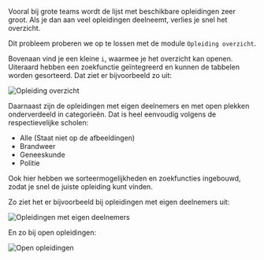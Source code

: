 Vooral bij grote teams wordt de lijst met beschikbare opleidingen zeer groot.
Als je dan aan veel opleidingen deelneemt, verlies je snel het overzicht.

Dit probleem proberen we op te lossen met de module `Opleiding overzicht`.

Bovenaan vind je een kleine `i`, waarmee je het overzicht kan openen.
Uiteraard hebben een zoekfunctie geïntegreerd en kunnen de tabbelen worden gesorteerd. Dat ziet er bijvoorbeeld zo uit:

![Opleiding overzicht](./overview.png)

Daarnaast zijn de opleidingen met eigen deelnemers en met open plekken onderverdeeld in categorieën.
Dat is heel eenvoudig volgens de respectievelijke scholen:

* Alle (Staat niet op de afbeeldingen)
* Brandweer
* Geneeskunde
* Politie

Ook hier hebben we sorteermogelijkheden en zoekfuncties ingebouwd, zodat je snel de juiste opleiding kunt vinden.

Zo ziet het er bijvoorbeeld bij opleidingen met eigen deelnemers uit:

![Opleidingen met eigen deelnemers](./own.png)

En zo bij open opleidingen:

![Open opleidingen](./alliance.png)
